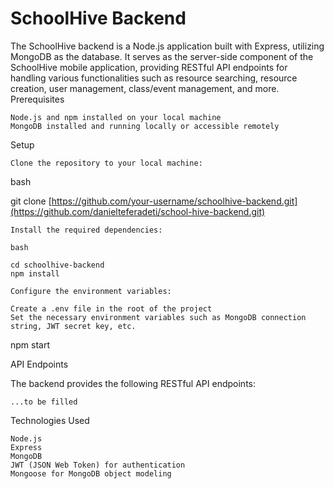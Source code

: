 # SchoolHive Backend

The SchoolHive backend is a Node.js application built with Express, utilizing MongoDB as the database. It serves as the server-side component of the SchoolHive mobile application, providing RESTful API endpoints for handling various functionalities such as resource searching, resource creation, user management, class/event management, and more.
Prerequisites

    Node.js and npm installed on your local machine
    MongoDB installed and running locally or accessible remotely

Setup

    Clone the repository to your local machine:

bash

git clone [https://github.com/your-username/schoolhive-backend.git](https://github.com/danielteferadeti/school-hive-backend.git)

    Install the required dependencies:

    bash

    cd schoolhive-backend
    npm install

    Configure the environment variables:

    Create a .env file in the root of the project
    Set the necessary environment variables such as MongoDB connection string, JWT secret key, etc.


npm start

API Endpoints

The backend provides the following RESTful API endpoints:

    ...to be filled

Technologies Used

    Node.js
    Express
    MongoDB
    JWT (JSON Web Token) for authentication
    Mongoose for MongoDB object modeling
